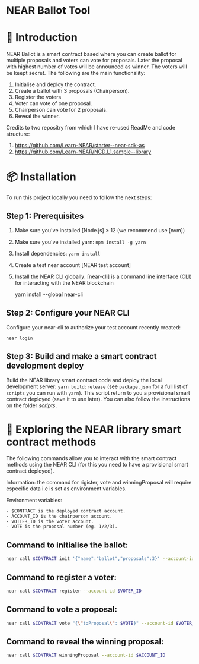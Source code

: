 # NEAR Ballot Tool

📄  Introduction
================

NEAR Ballot is a smart contract based where you can create ballot for multiple proposals and voters can vote for proposals. Later the proposal with highest number of votes will be announced as winner. The voters will be keept secret. The following are the main functionality:
1. Initialise and deploy the contract.
2. Create a ballot with 3 proposals (Chairperson).
3. Register the voters
4. Voter can vote of one proposal.
5. Chairperson can vote for 2 proposals.
6. Reveal the winner.

Credits to two repositry from which I have re-used ReadMe and code structure:
1. https://github.com/Learn-NEAR/starter--near-sdk-as
2. https://github.com/Learn-NEAR/NCD.L1.sample--library

📦 Installation
================

To run this project locally you need to follow the next steps:

Step 1: Prerequisites
------------------------------

1. Make sure you've installed [Node.js] ≥ 12 (we recommend use [nvm])
2. Make sure you've installed yarn: `npm install -g yarn`
3. Install dependencies: `yarn install`
4. Create a test near account [NEAR test account]
5. Install the NEAR CLI globally: [near-cli] is a command line interface (CLI) for interacting with the NEAR blockchain

    yarn install --global near-cli

Step 2: Configure your NEAR CLI
-------------------------------

Configure your near-cli to authorize your test account recently created:

    near login

Step 3: Build and make a smart contract development deploy  
--------------------------------

Build the NEAR library smart contract code and deploy the local development server: `yarn build:release` (see `package.json` for a full list of `scripts` you can run with `yarn`). This script return to you a provisional smart contract deployed (save it to use later). You can also follow the instructions on the folder *scripts*.


📑 Exploring the NEAR library smart contract methods 
==================

The following commands allow you to interact with the smart contract methods using the NEAR CLI (for this you need to have a provisional smart contract deployed).

Information: the command for rigister, vote and winningProposal will require especific data i.e is set as environment variables.
 
Environment variables: 

    - $CONTRACT is the deployed contract account.
    - ACCOUNT_ID is the chairperson account.
    - VOTTER_ID is the voter account.  
    - VOTE is the proposal number (eg. 1/2/3).    


Command to initialise the ballot: 
--------------------------------------------

```bash
near call $CONTRACT init '{"name":"ballot","proposals":3}' --account-id $ACCOUNT_ID
```

Command to register a voter:
--------------------------------------------

```bash
near call $CONTRACT register --account-id $VOTER_ID
```

Command to vote a proposal:
--------------------------------------------

```bash
near call $CONTRACT vote "{\"toProposal\": $VOTE}" --account-id $VOTER_ID
```

Command to reveal the winning proposal:
--------------------------------------------

```bash
near call $CONTRACT winningProposal --account-id $ACCOUNT_ID
```
